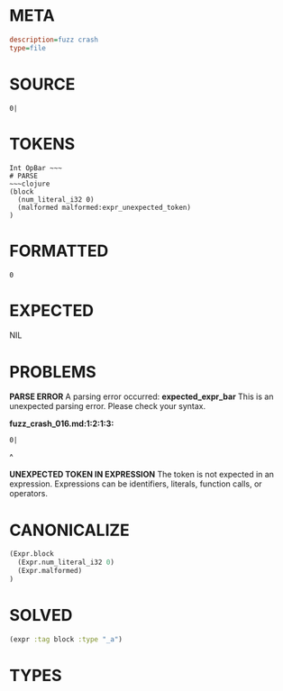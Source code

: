 # META
~~~ini
description=fuzz crash
type=file
~~~
# SOURCE
~~~roc
0|
~~~
# TOKENS
~~~text
Int OpBar ~~~
# PARSE
~~~clojure
(block
  (num_literal_i32 0)
  (malformed malformed:expr_unexpected_token)
)
~~~
# FORMATTED
~~~roc
0
~~~
# EXPECTED
NIL
# PROBLEMS
**PARSE ERROR**
A parsing error occurred: **expected_expr_bar**
This is an unexpected parsing error. Please check your syntax.

**fuzz_crash_016.md:1:2:1:3:**
```roc
0|
```
 ^


**UNEXPECTED TOKEN IN EXPRESSION**
The token **<unknown>** is not expected in an expression.
Expressions can be identifiers, literals, function calls, or operators.



# CANONICALIZE
~~~clojure
(Expr.block
  (Expr.num_literal_i32 0)
  (Expr.malformed)
)
~~~
# SOLVED
~~~clojure
(expr :tag block :type "_a")
~~~
# TYPES
~~~roc
~~~
